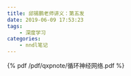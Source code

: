 ```yaml
---
title: 邱锡鹏老师讲义：第五发
date: 2019-06-09 17:53:23
tags:
    - 深度学习
categories: 
    - nndl笔记
---
```


<!--more-->

{% pdf /pdf/qxpnote/循环神经网络.pdf %}
